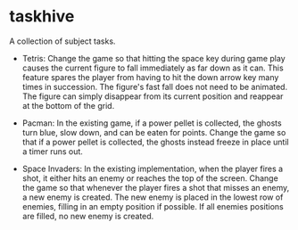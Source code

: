 taskhive
========

A collection of subject tasks.

* Tetris: Change the game so that hitting the space key during game play causes the current figure to fall immediately as far down as it can. This feature spares the player from having to hit the down arrow key many times in succession. The figure's fast fall does not need to be animated. The figure can simply disappear from its current position and reappear at the bottom of the grid.

* Pacman: In the existing game, if a power pellet is collected, the ghosts turn blue, slow down, and can be eaten for points. Change the game so that if a power pellet is collected, the ghosts instead freeze in place until a timer runs out.

* Space Invaders: In the existing implementation, when the player fires a shot, it either hits an enemy or reaches the top of the screen. Change the game so that whenever the player fires a shot that misses an enemy, a new enemy is created. The new enemy is placed in the lowest row of enemies, filling in an empty position if possible. If all enemies positions are filled, no new enemy is created.
